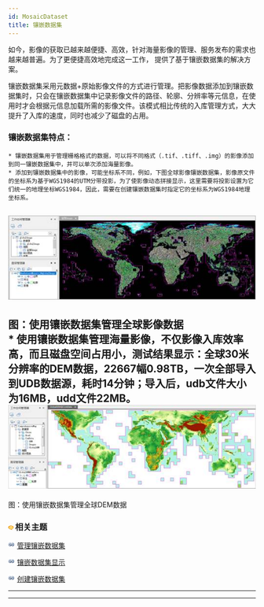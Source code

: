 ```yaml
---
id: MosaicDataset
title: 镶嵌数据集
---
```

如今，影像的获取已越来越便捷、高效，针对海量影像的管理、服务发布的需求也越来越普遍。为了更便捷高效地完成这一工作， 提供了基于镶嵌数据集的解决方案。

镶嵌数据集采用元数据+原始影像文件的方式进行管理。把影像数据添加到镶嵌数据集时，只会在镶嵌数据集中记录影像文件的路径、轮廓、分辨率等元信息，在使用时才会根据元信息加载所需的影像文件。该模式相比传统的入库管理方式，大大提升了入库的速度，同时也减少了磁盘的占用。

### 镶嵌数据集特点：

    * 镶嵌数据集用于管理栅格格式的数据，可以将不同格式（.tif、.tiff、.img）的影像添加到同一镶嵌数据集中，并可以单次添加海量影像。
    * 添加到镶嵌数据集中的影像，可能坐标系不同，例如，下图全球影像镶嵌数据集，影像原文件的坐标系为基于WGS1984的UTM分带投影，为了使影像动态拼接显示，这里需要将投影设置为它们统一的地理坐标WGS1984，因此，需要在创建镶嵌数据集时指定它的坐标系为WGS1984地理坐标系。
![](img/GlobeImage.jpg)  
---  
图：使用镶嵌数据集管理全球影像数据  
    * 使用镶嵌数据集管理海量影像，不仅影像入库效率高，而且磁盘空间占用小，测试结果显示：全球30米分辨率的DEM数据，22667幅0.98TB，一次全部导入到UDB数据源，耗时14分钟；导入后，udb文件大小为16MB，udd文件22MB。
![](img/GlobeDEM.jpg)  
---  
图：使用镶嵌数据集管理全球DEM数据  

### ![](../../img/seealso.png)相关主题

![](../../img/smalltitle.png) [管理镶嵌数据集](MosaicDataManagement.html)

![](../../img/smalltitle.png) [镶嵌数据集显示](MosaicDatasetView.html)

![](../../img/smalltitle.png) [创建镶嵌数据集](CreateMosaicDataset.html)

  

* * *

[](http://www.supermap.com)  
  
---


